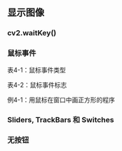 ## 显示图像


### cv2.waitKey()


### 鼠标事件



表4-1：鼠标事件类型



表4-2：鼠标事件标志


例4-1：用鼠标在窗口中画正方形的程序




### Sliders, TrackBars 和 Switches




### 无按钮
